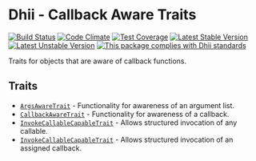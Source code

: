 # Dhii - Callback Aware Traits

[![Build Status](https://travis-ci.org/Dhii/callback-aware-trait.svg?branch=master)](https://travis-ci.org/Dhii/callback-aware-trait)
[![Code Climate](https://codeclimate.com/github/Dhii/callback-aware-trait/badges/gpa.svg)](https://codeclimate.com/github/Dhii/callback-aware-trait)
[![Test Coverage](https://codeclimate.com/github/Dhii/callback-aware-trait/badges/coverage.svg)](https://codeclimate.com/github/Dhii/callback-aware-trait/coverage)
[![Latest Stable Version](https://poser.pugx.org/dhii/callback-aware-trait/version)](https://packagist.org/packages/dhii/callback-aware-trait)
[![Latest Unstable Version](https://poser.pugx.org/dhii/code-php/v/unstable)](https://packagist.org/packages/dhii/code-php)
[![This package complies with Dhii standards](https://img.shields.io/badge/Dhii-Compliant-green.svg?style=flat-square)][Dhii]

Traits for objects that are aware of callback functions.

## Traits
- [`ArgsAwareTrait`][ArgsAwareTrait] - Functionality for awareness of an argument list.
- [`CallbackAwareTrait`][CallbackAwareTrait] - Functionality for awareness of a callback.
- [`InvokeCallableCapableTrait`][InvokeCallableCapableTrait] - Allows structured invocation of any callable.
- [`InvokeCallableCapableTrait`][InvokeCallableCapableTrait] - Allows structured invocation of an assigned callback.

[Dhii]: https://github.com/Dhii/dhii

[ArgsAwareTrait]:                           src/ArgsAwareTrait.php
[CallbackAwareTrait]:                       src/CallbackAwareTrait.php
[InvokeCallableCapableTrait]:               src/InvokeCallableCapableTrait.php
[InvokeCallbackCapableTrait]:               src/InvokeCallbackCapableTrait.php
